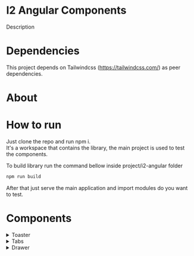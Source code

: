 # I2 Angular Components
Description

# Dependencies
This project depends on Tailwindcss (https://tailwindcss.com/) as peer dependencies.

# About

# How to run
Just clone the repo and run npm i.  
It's a workspace that contains the library, the main project is used to test the components.  

To build library run the command bellow inside project/i2-angular folder  

```javascript
npm run build
```

After that just serve the main application and import modules do you want to test.

# Components

<details><summary>Toaster</summary>
<p>

#### Import into your module

```typescript
import { I2ToasterModule } from 'i2-angular';
```

#### Also some angular modules
```typescript
import { BrowserAnimationsModule } from '@angular/platform-browser/animations';
import { BrowserModule } from '@angular/platform-browser';
```

</p>

<p>

#### Then use in component

```typescript
import { I2ToasterService } from 'i2-angular';

constructor(private _i2Toaster: I2ToasterService){}

showToast() {
    this._i2Toaster.show(
      {
        type: 'danger',
        message: 'Woops, something goes wrong. '
      }
    );
  }
```
#### Options
Model: I2ToasterOptions 
| Property | Required | Values                                 |
|----------|----------|----------------------------------------|
| type     | true     | 'warning', 'success', 'danger', 'info' |
| message  | true     | string                                 |
|          |          |                                        |

</p>
</details>

<details><summary>Tabs</summary>
<p>

#### Import into your module

```typescript
import { I2TabsModule } from 'i2-angular';
```
</p>

<p>

#### Then use in component

```html
<i2-tabs>
    <i2-tabs-item [tabTitle]="'Tab 1'">
        Tab 1 content
    </i2-tabs-item>
    <i2-tabs-item tabTitle="Tab 2">
        Tab 2 content
    </i2-tabs-item>
</i2-tabs>
```
#### Options
Model: I2ToasterOptions 
| Property | Required | Values                                 |
|----------|----------|----------------------------------------|
| tabTitle | true     | string                                 |
| active   | false    | boolean                                |
|          |          |                                        |

</p>
</details>

<details><summary>Drawer</summary>
<p>

#### Import into your module

```typescript
import { I2DrawerModule } from 'i2-angular';
```
</p>

<p>

#### Then use in component

```typescript
import { I2DrawerService } from 'i2-angular';

constructor(private _drawerService: I2DrawerService){}

this._drawerService.show({
  title: 'My Drawer',
  size: 'md'
})
```
#### Options
Model: I2ToasterOptions 
| Property | Required | Values                                 |
|----------|----------|----------------------------------------|
| title    | false    | string                                 |
| size     | false    | 'lg' | 'md' | 'sm'                     |
|          |          |                                        |

</p>
</details>
